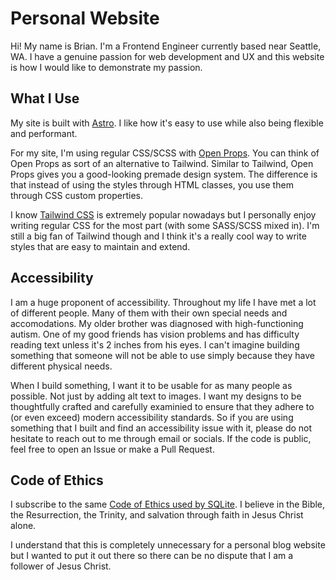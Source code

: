 # Personal Website

Hi! My name is Brian. I'm a Frontend Engineer currently based near Seattle, WA.
I have a genuine passion for web development and UX and this website is how I
would like to demonstrate my passion.

## What I Use

My site is built with [Astro](https://astro.build). I like how it's easy
to use while also being flexible and performant.

For my site, I'm using regular CSS/SCSS with [Open Props](https://open-props.style).
You can think of Open Props as sort of an alternative to Tailwind.
Similar to Tailwind, Open Props gives you a good-looking premade design system.
The difference is that instead of using the styles through HTML classes, you use
them through CSS custom properties.

I know [Tailwind CSS](https://tailwindcss.com/) is extremely popular nowadays but I personally enjoy writing
regular CSS for the most part (with some SASS/SCSS mixed in). I'm still
a big fan of Tailwind though and I think it's a really cool way to write
styles that are easy to maintain and extend.

## Accessibility

I am a huge proponent of accessibility. Throughout my life I have met a lot of
different people. Many of them with their own special needs and accomodations.
My older brother was diagnosed with high-functioning autism. One of my good
friends has vision problems and has difficulty reading text unless it's 2 inches
from his eyes. I can't imagine building something that someone will not be able
to use simply because they have different physical needs.

When I build something, I want it to be usable for as many people as possible.
Not just by adding alt text to images. I want my designs to be thoughtfully
crafted and carefully examinied to ensure that they adhere to (or even exceed)
modern accessibility standards. So if you are using something that I built and
find an accessibility issue with it, please do not hesitate to reach out to me
through email or socials. If the code is public, feel free to open an Issue
or make a Pull Request.

## Code of Ethics

I subscribe to the same [Code of Ethics used by SQLite](https://sqlite.org/codeofethics.html).
I believe in the Bible, the Resurrection, the Trinity,
and salvation through faith in Jesus Christ alone.

I understand that this is completely unnecessary for a personal blog website
but I wanted to put it out there so there can be no dispute that I am a
follower of Jesus Christ. 